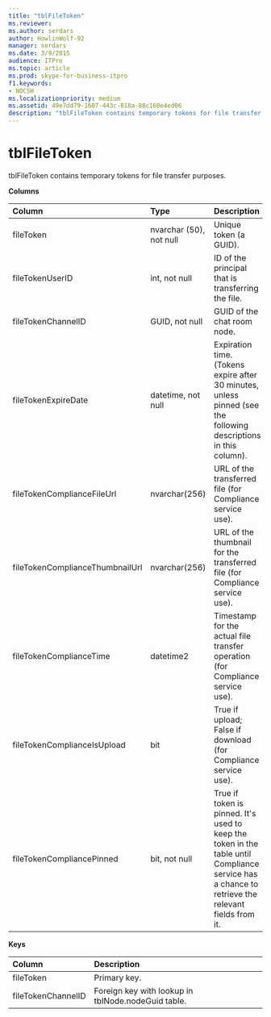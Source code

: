 ```yaml
---
title: "tblFileToken"
ms.reviewer: 
ms.author: serdars
author: HowlinWolf-92
manager: serdars
ms.date: 3/9/2015
audience: ITPro
ms.topic: article
ms.prod: skype-for-business-itpro
f1.keywords:
- NOCSH
ms.localizationpriority: medium
ms.assetid: 49e7dd79-1607-443c-818a-88c160e4ed06
description: "tblFileToken contains temporary tokens for file transfer purposes."
---
```


# tblFileToken
 
tblFileToken contains temporary tokens for file transfer purposes.
  
**Columns**

|**Column**|**Type**|**Description**|
|:-----|:-----|:-----|
|fileToken  <br/> |nvarchar (50), not null  <br/> |Unique token (a GUID).  <br/> |
|fileTokenUserID  <br/> |int, not null  <br/> |ID of the principal that is transferring the file.  <br/> |
|fileTokenChannelID  <br/> |GUID, not null  <br/> |GUID of the chat room node.  <br/> |
|fileTokenExpireDate  <br/> |datetime, not null  <br/> |Expiration time. (Tokens expire after 30 minutes, unless pinned (see the following descriptions in this column).  <br/> |
|fileTokenComplianceFileUrl  <br/> |nvarchar(256)  <br/> |URL of the transferred file (for Compliance service use).  <br/> |
|fileTokenComplianceThumbnailUrl  <br/> |nvarchar(256)  <br/> |URL of the thumbnail for the transferred file (for Compliance service use).  <br/> |
|fileTokenComplianceTime  <br/> |datetime2  <br/> |Timestamp for the actual file transfer operation (for Compliance service use).  <br/> |
|fileTokenComplianceIsUpload  <br/> |bit  <br/> |True if upload; False if download (for Compliance service use).  <br/> |
|fileTokenCompliancePinned  <br/> |bit, not null  <br/> |True if token is pinned. It's used to keep the token in the table until Compliance service has a chance to retrieve the relevant fields from it.  <br/> |
   
**Keys**

|**Column**|**Description**|
|:-----|:-----|
|fileToken  <br/> |Primary key.  <br/> |
|fileTokenChannelID  <br/> |Foreign key with lookup in tblNode.nodeGuid table.  <br/> |
   

